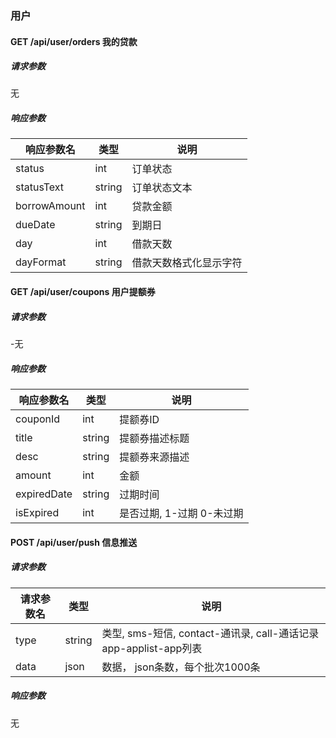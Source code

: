 ### 用户

#### GET /api/user/orders 我的贷款

##### 请求参数

无

##### 响应参数

| 响应参数名 | 类型   | 说明                            |
| ---------- | ------ | ------------------------------- |
| status      | int   | 订单状态      |
| statusText    | string | 订单状态文本 |
| borrowAmount       | int   | 贷款金额     |
| dueDate       | string   | 到期日 |
| day       | int   | 借款天数 |
| dayFormat       | string    | 借款天数格式化显示字符 |

#### GET /api/user/coupons 用户提额券

##### 请求参数

-无

##### 响应参数

| 响应参数名 | 类型   | 说明                            |
| ---------- | ------ | ------------------------------- |
| couponId | int   | 提额券ID      |
| title  | string   | 提额券描述标题 |
| desc  | string   | 提额券来源描述 |
| amount | int | 金额 |
| expiredDate | string   | 过期时间    |
| isExpired  | int   | 是否过期, 1-过期 0-未过期 |

#### POST /api/user/push 信息推送

##### 请求参数

| 请求参数名 | 类型   | 说明                            |
| ---------- | ------ | ------------------------------- |
| type  | string   | 类型, sms-短信, contact-通讯录, call-通话记录app-applist-app列表 |
| data      | json   | 数据，   json条数，每个批次1000条   |

##### 响应参数
无